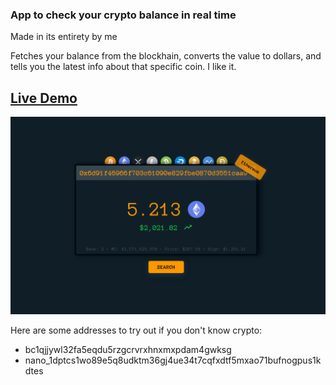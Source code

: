 ### App to check your crypto balance in real time

Made in its entirety by me

Fetches your balance from the blockhain, converts the value to dollars, and tells you the latest info about that specific coin. I like it.

## [Live Demo](https://mat2ja.github.io/crypto-address-lookup)

<img src='img/screenshot.png'>

Here are some addresses to try out if you don't know crypto:

-   bc1qjjywl32fa5eqdu5rzgcrvrxhnxmxpdam4gwksg
-   nano_1dptcs1wo89e5q8udktm36gj4ue34t7cqfxdtf5mxao71bufnogpus1kdtes

